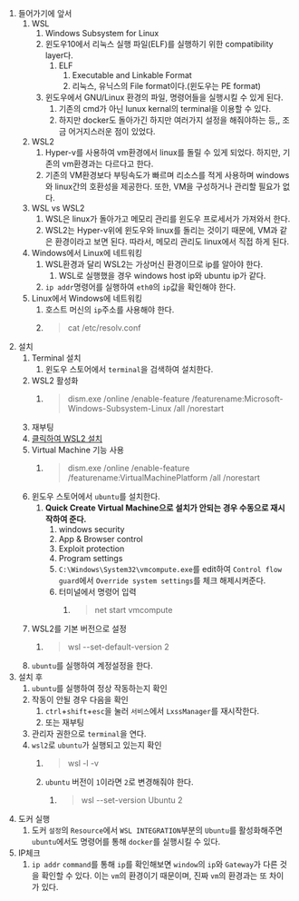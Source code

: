 1.  들어가기에 앞서
    1.  WSL
        1.  Windows Subsystem for Linux 
        2.  윈도우10에서 리눅스 실행 파일(ELF)를 실행하기 위한 compatibility layer다.
            1.  ELF
                1.  Executable and Linkable Format
                2.  리눅스, 유닉스의 File format이다.(윈도우는 PE format)
        3.  윈도우에서 GNU/Linux 환경의 파일, 명령어들을 실행시킬 수 있게 된다.
            1.  기존의 cmd가 아닌 lunux kernal의 terminal을 이용할 수 있다.
            2.  하지만 docker도 돌아가긴 하지만 여러가지 설정을 해줘야하는 등,, 조금 어거지스러운 점이 있었다.
    2.  WSL2
        1.  Hyper-v를 사용하여 vm환경에서 linux를 돌릴 수 있게 되었다. 하지만, 기존의 vm환경과는 다르다고 한다.
        2.  기존의 VM환경보다 부팅속도가 빠르며 리소스를 적게 사용하며 windows와 linux간의 호환성을 제공한다. 또한, VM을 구성하거나 관리할 필요가 없다.
    3.  WSL vs WSL2
        1.  WSL은 linux가 돌아가고 메모리 관리를 윈도우 프로세서가 가져와서 한다.
        2.  WSL2는 Hyper-v위에 윈도우와 linux를 돌리는 것이기 때문에, VM과 같은 환경이라고 보면 된다. 따라서, 메모리 관리도 linux에서 직접 하게 된다.
    4.  Windows에서 Linux에 네트워킹
        1.  WSL환경과 달리 WSL2는 가상머신 환경이므로 ip를 알아야 한다.
            1.  WSL로 실행했을 경우 windows host ip와 ubuntu ip가 같다.
        2. ``ip addr``명령어를 실행하여 ``eth0``의 ``ip``값을 확인해야 한다.
    5. Linux에서 Windows에 네트워킹
       1. 호스트 머신의 ``ip``주소를 사용해야 한다.
       2. > cat /etc/resolv.conf
2. 설치
   1. Terminal 설치
      1. 윈도우 스토어에서 ``terminal``을 검색하여 설치한다.
   2. WSL2 활성화
      1. > dism.exe /online /enable-feature /featurename:Microsoft-Windows-Subsystem-Linux /all /norestart
   3. 재부팅
   4. [클릭하여 WSL2 설치](https://docs.microsoft.com/ko-kr/windows/wsl/wsl2-kernel)
   5. Virtual Machine 기능 사용
      1. > dism.exe /online /enable-feature /featurename:VirtualMachinePlatform /all /norestart
   6. 윈도우 스토어에서 ``ubuntu``를 설치한다.
      1. **Quick Create Virtual Machine으로 설치가 안되는 경우 수동으로 재시작하여 준다.**
         1. windows security
         2. App & Browser control
         3. Exploit protection
         4. Program settings
         5. ``C:\Windows\System32\vmcompute.exe``를 edit하여 ``Control flow guard``에서 ``Override system settings``를 체크 해제시켜준다.
         6. 터미널에서 명령어 입력
            1. > net start vmcompute
   7. WSL2를 기본 버전으로 설정
      1. > wsl --set-default-version 2
   8. ``ubuntu``를 실행하여 계정설정을 한다.
3. 설치 후 
   1. ``ubuntu``를 실행하여 정상 작동하는지 확인
   2. 작동이 안될 경우 다음을 확인
      1. ``ctrl``+``shift``+``esc``을 눌러 ``서비스``에서 ``LxssManager``를 재시작한다.
      2. 또는 재부팅
   3. 관리자 권한으로 ``terminal``을 연다.
   4. ``wsl2``로 ``ubuntu``가 실행되고 있는지 확인
      1. > wsl -l -v
      2. ``ubuntu`` 버전이 ``1``이라면 ``2``로 변경해줘야 한다.
         1. > wsl --set-version Ubuntu 2
4. 도커 실행
   1. 도커 ``설정``의 ``Resource``에서 ``WSL INTEGRATION``부분의 ``Ubuntu``를 활성화해주면 ``ubuntu``에서도 명령어를 통해 ``docker``를 실행시킬 수 있다.
5. IP체크
   1. ``ip addr`` ``command``를 통해 ``ip``를 확인해보면 ``window``의 ``ip``와 ``Gateway``가 다른 것을 확인할 수 있다. 이는 ``vm``의 환경이기 때문이며, 진짜 ``vm``의 환경과는 또 차이가 있다.


       
  